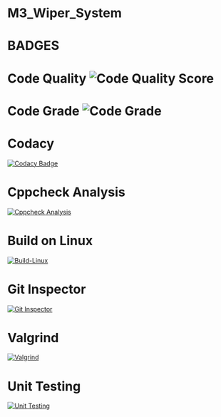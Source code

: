 # M3_Wiper_System

# BADGES

# Code Quality ![Code Quality Score](https://api.codiga.io/project/32885/score/svg)
# Code Grade ![Code Grade](https://api.codiga.io/project/32885/status/svg)

# Codacy
[![Codacy Badge](https://app.codacy.com/project/badge/Grade/d960bbb9d57d48cc9d9446197eea4748)](https://www.codacy.com/gh/IndhujaB/M2_Combination-lock/dashboard?utm_source=github.com&amp;utm_medium=referral&amp;utm_content=IndhujaB/M2_Combination-lock&amp;utm_campaign=Badge_Grade)

# Cppcheck Analysis
[![Cppcheck Analysis](https://github.com/IndhujaB/M2_Combination-lock/actions/workflows/Cppcheck_analysis.yml/badge.svg)](https://github.com/IndhujaB/M2_Combination-lock/actions/workflows/Cppcheck_analysis.yml)

# Build on Linux
[![Build-Linux](https://github.com/IndhujaB/M2_Combination-lock/actions/workflows/Build%20on%20linux.yml/badge.svg)](https://github.com/IndhujaB/M2_Combination-lock/actions/workflows/Build%20on%20linux.yml)

# Git Inspector
[![Git Inspector](https://github.com/IndhujaB/M2_Combination-lock/actions/workflows/Git%20inspector.yml/badge.svg)](https://github.com/IndhujaB/M2_Combination-lock/actions/workflows/Git%20inspector.yml)

# Valgrind
[![Valgrind](https://github.com/IndhujaB/M2_Combination-lock/actions/workflows/valgrind.yml/badge.svg)](https://github.com/IndhujaB/M2_Combination-lock/actions/workflows/valgrind.yml)

# Unit Testing
[![Unit Testing](https://github.com/IndhujaB/M2_Combination-lock/actions/workflows/Unit%20Testing.yml/badge.svg)](https://github.com/IndhujaB/M2_Combination-lock/actions/workflows/Unit%20Testing.yml)

